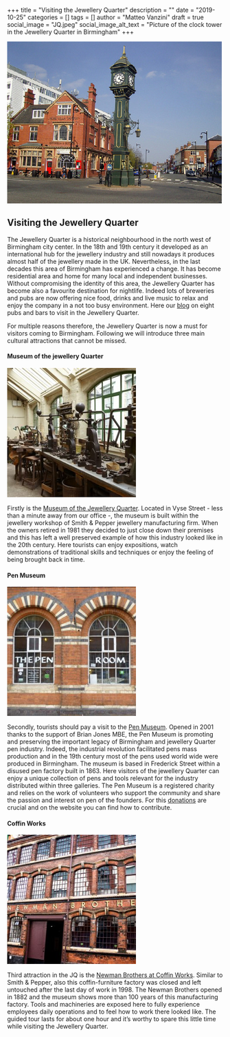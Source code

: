 +++
title = "Visiting the Jewellery Quarter"
description = ""
date = "2019-10-25"
categories = []
tags = []
author = "Matteo Vanzini"
draft = true
social_image = "JQ.jpeg"
social_image_alt_text = "Picture of the clock tower in the Jewellery Quarter in Birmingham"
+++

![Picture of the clock tower in the Jewellery Quarter in Birmingham](JQ.jpeg)  

## Visiting the Jewellery Quarter


The Jewellery Quarter is a historical neighbourhood in the north west of Birmingham city center. In the 18th and 19th century it developed as an international hub for the jewellery industry and still nowadays it produces almost half of the jewellery made in the UK. Nevertheless, in the last decades this area of Birmingham has experienced a change. It has become residential area and home for many local and independent businesses.
Without compromising the identity of this area, the Jewellery Quarter has become also a favourite destination for nightlife. Indeed lots of breweries and pubs are now offering nice food, drinks and live music to relax and enjoy the company in a not too busy environment.
Here our [blog](/posts/2019-10-16_jewellery-quarter-pubs) on eight pubs and bars to visit in the Jewellery Quarter.

For multiple reasons therefore, the Jewellery Quarter is now a must for visitors coming to Birmingham. Following we will introduce three main cultural attractions that cannot be missed.

#### Museum of the jewellery Quarter

![Museum of the jewellery Quarter](JQ-Museum.jpeg)

Firstly is the [Museum of the Jewellery Quarter](https://www.birminghammuseums.org.uk).
Located in Vyse Street - less than a minute away from our office -, the museum is built within the jewellery workshop of Smith &amp; Pepper jewellery manufacturing firm. When the owners retired in 1981 they decided to just close down their premises and this has left a well preserved example of how this industry looked like in the 20th century. Here tourists can enjoy expositions, watch demonstrations of traditional skills and techniques or enjoy the feeling of being brought back in time.

#### Pen Museum

![Pen Museum](Pen-Museum.jpeg)

Secondly, tourists should pay a visit to the [Pen Museum](https://penmuseum.org.uk).
Opened in 2001 thanks to the support of Brian Jones MBE, the Pen Museum is promoting and preserving the important legacy of Birmingham and jewellery Quarter pen industry. Indeed, the industrial revolution facilitated pens mass production and in the 19th century most of the pens used world wide were produced in Birmingham. The museum is based in Frederick Street within a disused pen factory built in 1863. Here visitors of the jewellery Quarter can enjoy a unique collection of pens and tools relevant for the industry distributed within three galleries. The Pen Museum is a registered charity and relies on the work of volunteers who support the community and share the passion and interest on pen of the founders.
For this [donations](https://penmuseum.org.uk/support/donate) are crucial and on the website you can find how to contribute.

#### Coffin Works

![Newman Brothers at Coffin Works](Coffin-Works.jpeg) 

Third attraction in the JQ is the [Newman Brothers at Coffin Works](http://www.coffinworks.org).
Similar to Smith &amp; Pepper, also this coffin-furniture factory was closed and left untouched after the last day of work in 1998. The Newman Brothers opened in 1882 and the museum shows more than 100 years of this manufacturing factory. Tools and machineries are exposed here to fully experience employees daily operations and to feel how to work there looked like. The guided tour lasts for about one hour and it’s worthy to spare this little time while visiting the Jewellery Quarter.
